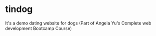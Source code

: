 # tindog
It's a demo dating website for dogs (Part of Angela Yu's Complete web development Bootcamp Course)
